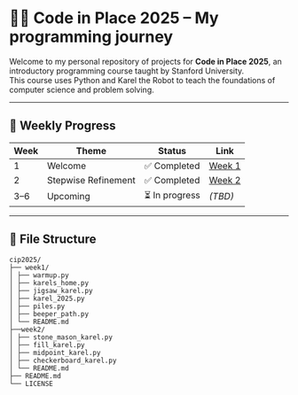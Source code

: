 
# 👩‍💻 Code in Place 2025 – My programming journey

Welcome to my personal repository of projects for **Code in Place 2025**, an introductory programming course taught by Stanford University.  
This course uses Python and Karel the Robot to teach the foundations of computer science and problem solving.

---

## 🚀 Weekly Progress

| Week | Theme        | Status | Link        |
|------|--------------|--------|-------------|
| 1    | Welcome      | ✅ Completed | [Week 1](week1/) |
| 2    | Stepwise Refinement | ✅ Completed | [Week 2](week2/) |
| 3–6  | Upcoming     | ⏳ In progress | *(TBD)*     |

---

## 📁 File Structure
```
cip2025/
├── week1/
│ ├── warmup.py
│ ├── karels_home.py
│ ├── jigsaw_karel.py
│ ├── karel_2025.py
│ ├── piles.py
│ ├── beeper_path.py
│ └── README.md
├──week2/
│ ├── stone_mason_karel.py
│ ├── fill_karel.py
│ ├── midpoint_karel.py
│ ├── checkerboard_karel.py
│ └── README.md
├── README.md
└── LICENSE
```


